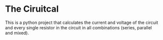 # The Ciruitcal
This is a python project that calculates the current and voltage of the circuit and every single resistor in the circuit in all combinations (series, parallel and mixed).